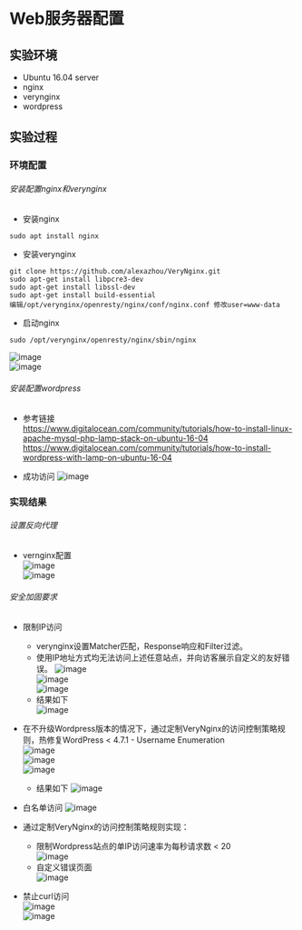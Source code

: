 # Web服务器配置

## 实验环境
- Ubuntu 16.04 server  
- nginx
- verynginx
- wordpress

## 实验过程

### 环境配置

###### 安装配置nginx和verynginx  

- 安装nginx  
```
sudo apt install nginx
```  
- 安装verynginx

```
git clone https://github.com/alexazhou/VeryNginx.git  
sudo apt-get install libpcre3-dev  
sudo apt-get install libssl-dev  
sudo apt-get install build-essential  
编辑/opt/verynginx/openresty/nginx/conf/nginx.conf 修改user=www-data
```  
- 启动nginx  
```
sudo /opt/verynginx/openresty/nginx/sbin/nginx
```  
![image](https://raw.githubusercontent.com/CUCCS/2015-linux-public-wq0712/master/Lab5/image/verynginx.PNG)  
![image](https://raw.githubusercontent.com/CUCCS/2015-linux-public-wq0712/master/Lab5/image/nginx.PNG)

###### 安装配置wordpress

- 参考链接  
https://www.digitalocean.com/community/tutorials/how-to-install-linux-apache-mysql-php-lamp-stack-on-ubuntu-16-04  
https://www.digitalocean.com/community/tutorials/how-to-install-wordpress-with-lamp-on-ubuntu-16-04

- 成功访问
![image](https://raw.githubusercontent.com/CUCCS/2015-linux-public-wq0712/master/Lab5/image/http.PNG)

### 实现结果

###### 设置反向代理  

- vernginx配置  
![image](https://raw.githubusercontent.com/CUCCS/2015-linux-public-wq0712/master/Lab5/image/matcher.PNG)  
![image](https://raw.githubusercontent.com/CUCCS/2015-linux-public-wq0712/master/Lab5/image/Proxy%20Pass.PNG)  

###### 安全加固要求
- 限制IP访问

  - verynginx设置Matcher匹配，Response响应和Filter过滤。
  - 使用IP地址方式均无法访问上述任意站点，并向访客展示自定义的友好错误。
![image](https://raw.githubusercontent.com/CUCCS/2015-linux-public-wq0712/master/Lab5/image/%E5%AE%89%E5%85%A8%E5%8A%A0%E5%9B%BAmatcher.PNG)  
![image](https://raw.githubusercontent.com/CUCCS/2015-linux-public-wq0712/master/Lab5/image/filter.PNG)  
![image](https://raw.githubusercontent.com/CUCCS/2015-linux-public-wq0712/master/Lab5/image/response.PNG)
  - 结果如下  
![image](https://raw.githubusercontent.com/CUCCS/2015-linux-public-wq0712/master/Lab5/image/%E9%99%90%E5%88%B6IP.PNG)  
- 在不升级Wordpress版本的情况下，通过定制VeryNginx的访问控制策略规则，热修复WordPress < 4.7.1 - Username Enumeration  
![image](https://raw.githubusercontent.com/CUCCS/2015-linux-public-wq0712/master/Lab5/image/matcher2.PNG)  
![image](https://raw.githubusercontent.com/CUCCS/2015-linux-public-wq0712/master/Lab5/image/filter2.PNG)  
![image](https://raw.githubusercontent.com/CUCCS/2015-linux-public-wq0712/master/Lab5/image/1.PNG)

  - 结果如下
  ![image](https://raw.githubusercontent.com/CUCCS/2015-linux-public-wq0712/master/Lab5/image/%E6%96%87%E4%BB%B6%E7%A6%81%E6%AD%A2%E8%AE%BF%E9%97%AE.PNG)

- 白名单访问
![image](https://raw.githubusercontent.com/CUCCS/2015-linux-public-wq0712/master/Lab5/image/%E7%99%BD%E5%90%8D%E5%8D%95.PNG)

- 通过定制VeryNginx的访问控制策略规则实现：  

  - 限制Wordpress站点的单IP访问速率为每秒请求数 < 20  
  ![image](https://raw.githubusercontent.com/CUCCS/2015-linux-public-wq0712/master/Lab5/image/limit.PNG)  
  - 自定义错误页面  
  ![image](https://raw.githubusercontent.com/CUCCS/2015-linux-public-wq0712/master/Lab5/image/response2.PNG)  

- 禁止curl访问  
![image](https://raw.githubusercontent.com/CUCCS/2015-linux-public-wq0712/master/Lab5/image/curl%20matcher.PNG)  
![image](https://raw.githubusercontent.com/CUCCS/2015-linux-public-wq0712/master/Lab5/image/curl%20filter.PNG)
  